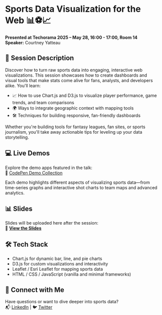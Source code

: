 # Sports Data Visualization for the Web 📊⚽📈  
**Presented at Techorama 2025 – May 28, 16:00 - 17:00, Room 14**  
**Speaker:** Courtney Yatteau

## 📌 Session Description

Discover how to turn raw sports data into engaging, interactive web visualizations. This session showcases how to create dashboards and visual tools that make stats come alive for fans, analysts, and developers alike. You'll learn:

- 📈 How to use Chart.js and D3.js to visualize player performance, game trends, and team comparisons
- 🌍 Ways to integrate geographic context with mapping tools
- 🛠️ Techniques for building responsive, fan-friendly dashboards

Whether you're building tools for fantasy leagues, fan sites, or sports journalism, you'll take away actionable tips for leveling up your data storytelling.

## 💻 Live Demos

Explore the demo apps featured in the talk:  
🔗 [CodePen Demo Collection](https://codepen.io/collection/bGdEBx)

Each demo highlights different aspects of visualizing sports data—from time-series graphs and interactive shot charts to team maps and advanced analytics.

## 📊 Slides

Slides will be uploaded here after the session:  
🔗 [**View the Slides**](#)

## 🛠️ Tech Stack

- Chart.js for dynamic bar, line, and pie charts
- D3.js for custom visualizations and interactivity
- Leaflet / Esri Leaflet for mapping sports data
- HTML / CSS / JavaScript (vanilla and minimal frameworks)

## 🤝 Connect with Me

Have questions or want to dive deeper into sports data?  
📬 [LinkedIn](https://www.linkedin.com/in/courtneyyatteau) | 🐦 [Twitter](https://twitter.com/c_yatteau)
